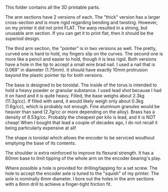 This folder contains all the 3D printable parts. 

The arm sections have 2 versions of each.  The "thick" version has a larger cross-section and is more rigid regarding bending and twisting.  However, on my printer it did not print FLAT.  The warp resulted in a strong, but unusable arm section.  If you can get it to print flat, then it should be the superiod design.

The third arm section, the "pointer" is in two versions as well.  The pretty, curved one is hard to hold, my fingers slip on the curves.  The second one is more like a pencil and easier to hold, though it is less rigid.  Both versions have a hole in the tip to accept a small wire brad nail.  I used a nail that is 0.069" in diameter (1.75mm).  It should have exactly 10mm protrusion beyond the plastic pointer tip for both versions.

The base is designed to be toroidal.  The inside of the torus is intended to hold a heavy powder or granular substance.  I used lead shot because I had it on hand and it is quite heavy.  Filled, the base weighs about 2.3kg (11.3g/cc).  If filled with sand, it would likely weigh only about 0.3kg (1.6g/cc), which is probably not enough.  Fine aluminum granules would be heavier than sand (2.7g/cc or more depending on the alloy).  Brass has a density of 8.53g/cc.  Probably the cheapest per kilo is lead, and it is NOT cheap!  When I bought that lead a couple of decades ago, I do not recall it being particularly expensive at all!

The shape is toroidal which allows the encoder to be serviced wouthout emptying the base of its contents.

The shoulder is extra reinforced to improve its flexural strength.  It has a 60mm base to limit tipping of the whole arm on the encoder bearing's play.  

Where possible a hole is provided for drilling/tapping for a set screw.  The  hole to accept the encoder axle is tuned to the "squish" of my printer.  The axle is nominally 6mm diameter.  I bore out the holes in the arm sections with a 6mm drill to achieve a finger-tight friction fit.
